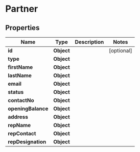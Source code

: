 

# Partner


## Properties

| Name | Type | Description | Notes |
|------------ | ------------- | ------------- | -------------|
|**id** | **Object** |  |  [optional] |
|**type** | **Object** |  |  |
|**firstName** | **Object** |  |  |
|**lastName** | **Object** |  |  |
|**email** | **Object** |  |  |
|**status** | **Object** |  |  |
|**contactNo** | **Object** |  |  |
|**openingBalance** | **Object** |  |  |
|**address** | **Object** |  |  |
|**repName** | **Object** |  |  |
|**repContact** | **Object** |  |  |
|**repDesignation** | **Object** |  |  |



